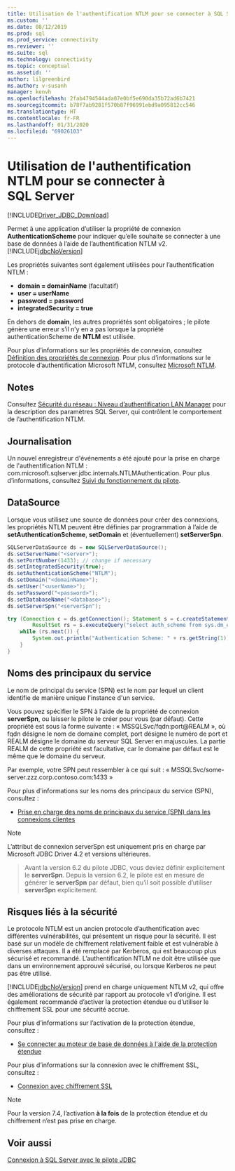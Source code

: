 ```yaml
---
title: Utilisation de l'authentification NTLM pour se connecter à SQL Server | Microsoft Docs
ms.custom: ''
ms.date: 08/12/2019
ms.prod: sql
ms.prod_service: connectivity
ms.reviewer: ''
ms.suite: sql
ms.technology: connectivity
ms.topic: conceptual
ms.assetid: ''
author: lilgreenbird
ms.author: v-susanh
manager: kenvh
ms.openlocfilehash: 2fab4794544ada07e0bf5e690da35b72ad6b7421
ms.sourcegitcommit: b78f7ab9281f570b87f96991ebd9a095812cc546
ms.translationtype: HT
ms.contentlocale: fr-FR
ms.lasthandoff: 01/31/2020
ms.locfileid: "69026103"
---
```

# <a name="using-ntlm-authentication-to-connect-to-sql-server"></a>Utilisation de l'authentification NTLM pour se connecter à SQL Server

[!INCLUDE[Driver_JDBC_Download](../../includes/driver_jdbc_download.md)]

Permet à une application d’utiliser la propriété de connexion **AuthenticationScheme** pour indiquer qu’elle souhaite se connecter à une base de données à l’aide de l’authentification NTLM v2. [!INCLUDE[jdbcNoVersion](../../includes/jdbcnoversion_md.md)] 

Les propriétés suivantes sont également utilisées pour l’authentification NTLM :

- **domain = domainName** (facultatif)
- **user = userName**
- **password = password**
- **integratedSecurity = true**

En dehors de **domain**, les autres propriétés sont obligatoires ; le pilote génère une erreur s’il n’y en a pas lorsque la propriété authenticationScheme de **NTLM** est utilisée. 

Pour plus d’informations sur les propriétés de connexion, consultez [Définition des propriétés de connexion](../../connect/jdbc/setting-the-connection-properties.md). Pour plus d’informations sur le protocole d’authentification Microsoft NTLM, consultez [Microsoft NTLM](https://docs.microsoft.com/windows/desktop/SecAuthN/microsoft-ntlm).

## <a name="remarks"></a>Notes

Consultez [Sécurité du réseau : Niveau d’authentification LAN Manager](https://docs.microsoft.com/windows/security/threat-protection/security-policy-settings/network-security-lan-manager-authentication-level) pour la description des paramètres SQL Server, qui contrôlent le comportement de l’authentification NTLM. 

## <a name="logging"></a>Journalisation

Un nouvel enregistreur d'événements a été ajouté pour la prise en charge de l'authentification NTLM : com.microsoft.sqlserver.jdbc.internals.NTLMAuthentication. Pour plus d’informations, consultez [Suivi du fonctionnement du pilote](../../connect/jdbc/tracing-driver-operation.md).

## <a name="datasource"></a>DataSource

Lorsque vous utilisez une source de données pour créer des connexions, les propriétés NTLM peuvent être définies par programmation à l’aide de **setAuthenticationScheme**, **setDomain** et (éventuellement) **setServerSpn**.

```java
SQLServerDataSource ds = new SQLServerDataSource();
ds.setServerName("<server>");
ds.setPortNumber(1433); // change if necessary
ds.setIntegratedSecurity(true);
ds.setAuthenticationScheme("NTLM");
ds.setDomain("<domainName>");
ds.setUser("<userName>");
ds.setPassword("<password>");
ds.setDatabaseName("<database>");
ds.setServerSpn("<serverSpn");

try (Connection c = ds.getConnection(); Statement s = c.createStatement();
        ResultSet rs = s.executeQuery("select auth_scheme from sys.dm_exec_connections where session_id=@@spid")) {
    while (rs.next()) {
        System.out.println("Authentication Scheme: " + rs.getString(1));
    }
}
```

## <a name="service-principal-names"></a>Noms des principaux du service

Le nom de principal du service (SPN) est le nom par lequel un client identifie de manière unique l'instance d'un service.

Vous pouvez spécifier le SPN à l’aide de la propriété de connexion **serverSpn**, ou laisser le pilote le créer pour vous (par défaut). Cette propriété est sous la forme suivante : « MSSQLSvc/fqdn:port\@REALM », où fqdn désigne le nom de domaine complet, port désigne le numéro de port et REALM désigne le domaine du serveur SQL Server en majuscules. La partie REALM de cette propriété est facultative, car le domaine par défaut est le même que le domaine du serveur.

Par exemple, votre SPN peut ressembler à ce qui suit : « MSSQLSvc/some-server.zzz.corp.contoso.com:1433 »

Pour plus d'informations sur les noms des principaux du service (SPN), consultez :

- [Prise en charge des noms de principaux du service (SPN) dans les connexions clientes](https://docs.microsoft.com/sql/relational-databases/native-client/features/service-principal-name-spn-support-in-client-connections?view=sql-server-2017)

> [!NOTE]  
> L’attribut de connexion serverSpn est uniquement pris en charge par Microsoft JDBC Driver 4.2 et versions ultérieures.

> Avant la version 6.2 du pilote JDBC, vous deviez définir explicitement le **serverSpn**. Depuis la version 6.2, le pilote est en mesure de générer le **serverSpn** par défaut, bien qu’il soit possible d’utiliser **serverSpn** explicitement.

## <a name="security-risks"></a>Risques liés à la sécurité

Le protocole NTLM est un ancien protocole d’authentification avec différentes vulnérabilités, qui présentent un risque pour la sécurité. Il est basé sur un modèle de chiffrement relativement faible et est vulnérable à diverses attaques. Il a été remplacé par Kerberos, qui est beaucoup plus sécurisé et recommandé. L’authentification NTLM ne doit être utilisée que dans un environnement approuvé sécurisé, ou lorsque Kerberos ne peut pas être utilisé.

[!INCLUDE[jdbcNoVersion](../../includes/jdbcnoversion_md.md)] prend en charge uniquement NTLM v2, qui offre des améliorations de sécurité par rapport au protocole v1 d’origine. Il est également recommandé d’activer la protection étendue ou d’utiliser le chiffrement SSL pour une sécurité accrue. 

Pour plus d’informations sur l’activation de la protection étendue, consultez :

- [Se connecter au moteur de base de données à l'aide de la protection étendue](../../database-engine/configure-windows/connect-to-the-database-engine-using-extended-protection.md)

Pour plus d’informations sur la connexion avec le chiffrement SSL, consultez :

- [Connexion avec chiffrement SSL](../../connect/jdbc/connecting-with-ssl-encryption.md)

> [!NOTE]
> Pour la version 7.4, l’activation **à la fois** de la protection étendue et du chiffrement n’est pas prise en charge.

## <a name="see-also"></a>Voir aussi

[Connexion à SQL Server avec le pilote JDBC](../../connect/jdbc/connecting-to-sql-server-with-the-jdbc-driver.md)
